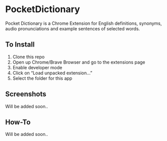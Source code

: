 # PocketDictionary
Pocket Dictionary is a Chrome Extension for English definitions, synonyms, audio pronunciations and example sentences of selected words.

## To Install

1. Clone this repo
2. Open up Chrome/Brave Browser and go to the extensions page
3. Enable developer mode 
4. Click on “Load unpacked extension…”
5. Select the folder for this app

## Screenshots

Will be added soon..

## How-To

Will be added soon..
